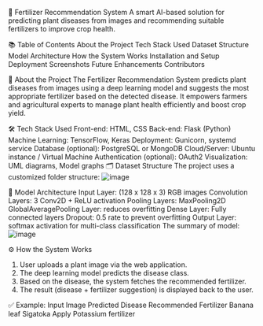 📄 Fertilizer Recommendation System
A smart AI-based solution for predicting plant diseases from images and recommending suitable fertilizers to improve crop health.

📚 Table of Contents
About the Project
Tech Stack Used
Dataset Structure
Model Architecture
How the System Works
Installation and Setup
Deployment
Screenshots
Future Enhancements
Contributors

🌟 About the Project
The Fertilizer Recommendation System predicts plant diseases from images using a deep learning model and suggests the most appropriate fertilizer based on the detected disease.
It empowers farmers and agricultural experts to manage plant health efficiently and boost crop yield.

🛠️ Tech Stack Used
Front-end: HTML, CSS
Back-end: Flask (Python)
Machine Learning: TensorFlow, Keras
Deployment: Gunicorn, systemd service
Database (optional): PostgreSQL or MongoDB
Cloud/Server: Ubuntu instance / Virtual Machine
Authentication (optional): OAuth2
Visualization: UML diagrams, Model graphs
🗂️ Dataset Structure
The project uses a customized folder structure:
![image](https://github.com/user-attachments/assets/9e230ffd-45f3-484f-b2e6-6bd4cbd39e85)

🧠 Model Architecture
Input Layer: (128 x 128 x 3) RGB images
Convolution Layers: 3 Conv2D + ReLU activation
Pooling Layers: MaxPooling2D
GlobalAveragePooling Layer: reduces overfitting
Dense Layer: Fully connected layers
Dropout: 0.5 rate to prevent overfitting
Output Layer: softmax activation for multi-class classification
The summary of model:
![image](https://github.com/user-attachments/assets/8ca375a0-ec6c-4044-9d5e-d6225dd8ab0f)

⚙️ How the System Works
 1. User uploads a plant image via the web application.
 2. The deep learning model predicts the disease class.
 3. Based on the disease, the system fetches the recommended fertilizer.
 4. The result (disease + fertilizer suggestion) is displayed back to the user.

✅ Example:
Input Image	Predicted Disease	Recommended Fertilizer
Banana leaf	Sigatoka	Apply Potassium fertilizer
